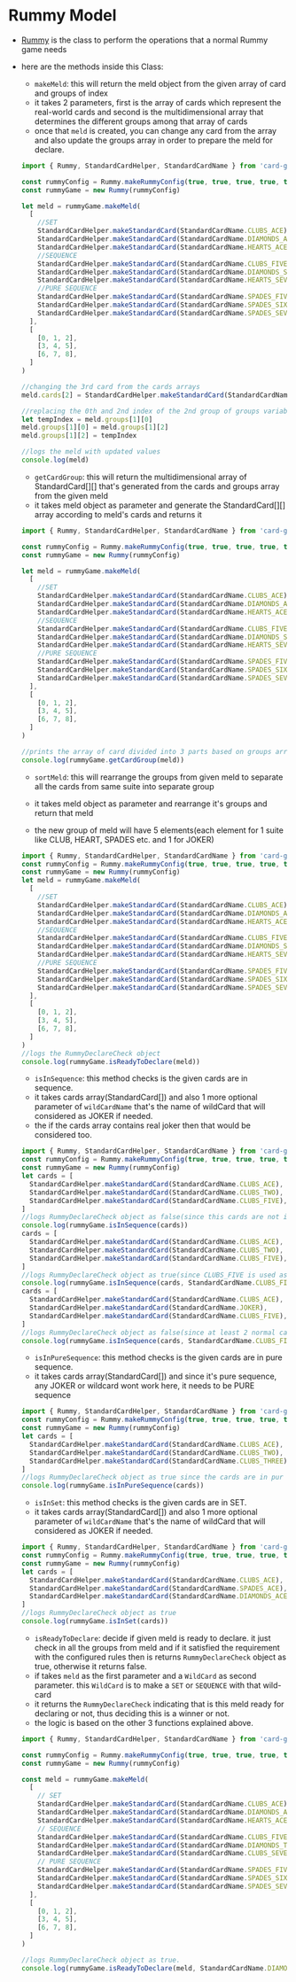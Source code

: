 # Rummy Model

- [Rummy](src/models/Rummy.ts) is the class to perform the operations that a normal Rummy game needs
- here are the methods inside this Class:

  - `makeMeld`: this will return the meld object from the given array of card and groups of index
  - it takes 2 parameters, first is the array of cards which represent the real-world cards and second is the multidimensional array that determines the different groups among that array of cards
  - once that `meld` is created, you can change any card from the array and also update the groups array in order to prepare the meld for declare.

  ```javascript
  import { Rummy, StandardCardHelper, StandardCardName } from 'card-games-utils'

  const rummyConfig = Rummy.makeRummyConfig(true, true, true, true, true, 9)
  const rummyGame = new Rummy(rummyConfig)

  let meld = rummyGame.makeMeld(
    [
      //SET
      StandardCardHelper.makeStandardCard(StandardCardName.CLUBS_ACE),
      StandardCardHelper.makeStandardCard(StandardCardName.DIAMONDS_ACE),
      StandardCardHelper.makeStandardCard(StandardCardName.HEARTS_ACE),
      //SEQUENCE
      StandardCardHelper.makeStandardCard(StandardCardName.CLUBS_FIVE),
      StandardCardHelper.makeStandardCard(StandardCardName.DIAMONDS_SIX),
      StandardCardHelper.makeStandardCard(StandardCardName.HEARTS_SEVEN),
      //PURE SEQUENCE
      StandardCardHelper.makeStandardCard(StandardCardName.SPADES_FIVE),
      StandardCardHelper.makeStandardCard(StandardCardName.SPADES_SIX),
      StandardCardHelper.makeStandardCard(StandardCardName.SPADES_SEVEN),
    ],
    [
      [0, 1, 2],
      [3, 4, 5],
      [6, 7, 8],
    ]
  )

  //changing the 3rd card from the cards arrays
  meld.cards[2] = StandardCardHelper.makeStandardCard(StandardCardName.SPADES_ACE)

  //replacing the 0th and 2nd index of the 2nd group of groups variable
  let tempIndex = meld.groups[1][0]
  meld.groups[1][0] = meld.groups[1][2]
  meld.groups[1][2] = tempIndex

  //logs the meld with updated values
  console.log(meld)
  ```

  - `getCardGroup`: this will return the multidimensional array of StandardCard[][] that's generated from the cards and groups array from the given meld
  - it takes meld object as parameter and generate the StandardCard[][] array according to meld's cards and returns it

  ```javascript
  import { Rummy, StandardCardHelper, StandardCardName } from 'card-games-utils'

  const rummyConfig = Rummy.makeRummyConfig(true, true, true, true, true, 9)
  const rummyGame = new Rummy(rummyConfig)

  let meld = rummyGame.makeMeld(
    [
      //SET
      StandardCardHelper.makeStandardCard(StandardCardName.CLUBS_ACE),
      StandardCardHelper.makeStandardCard(StandardCardName.DIAMONDS_ACE),
      StandardCardHelper.makeStandardCard(StandardCardName.HEARTS_ACE),
      //SEQUENCE
      StandardCardHelper.makeStandardCard(StandardCardName.CLUBS_FIVE),
      StandardCardHelper.makeStandardCard(StandardCardName.DIAMONDS_SIX),
      StandardCardHelper.makeStandardCard(StandardCardName.HEARTS_SEVEN),
      //PURE SEQUENCE
      StandardCardHelper.makeStandardCard(StandardCardName.SPADES_FIVE),
      StandardCardHelper.makeStandardCard(StandardCardName.SPADES_SIX),
      StandardCardHelper.makeStandardCard(StandardCardName.SPADES_SEVEN),
    ],
    [
      [0, 1, 2],
      [3, 4, 5],
      [6, 7, 8],
    ]
  )

  //prints the array of card divided into 3 parts based on groups array of meld
  console.log(rummyGame.getCardGroup(meld))
  ```

  - `sortMeld`: this will rearrange the groups from given meld to separate all the cards from same suite into separate group

  - it takes meld object as parameter and rearrange it's groups and return that meld
  - the new group of meld will have 5 elements(each element for 1 suite like CLUB, HEART, SPADES etc. and 1 for JOKER)

  ```javascript
  import { Rummy, StandardCardHelper, StandardCardName } from 'card-games-utils'
  const rummyConfig = Rummy.makeRummyConfig(true, true, true, true, true, 9)
  const rummyGame = new Rummy(rummyConfig)
  let meld = rummyGame.makeMeld(
    [
      //SET
      StandardCardHelper.makeStandardCard(StandardCardName.CLUBS_ACE),
      StandardCardHelper.makeStandardCard(StandardCardName.DIAMONDS_ACE),
      StandardCardHelper.makeStandardCard(StandardCardName.HEARTS_ACE),
      //SEQUENCE
      StandardCardHelper.makeStandardCard(StandardCardName.CLUBS_FIVE),
      StandardCardHelper.makeStandardCard(StandardCardName.DIAMONDS_SIX),
      StandardCardHelper.makeStandardCard(StandardCardName.HEARTS_SEVEN),
      //PURE SEQUENCE
      StandardCardHelper.makeStandardCard(StandardCardName.SPADES_FIVE),
      StandardCardHelper.makeStandardCard(StandardCardName.SPADES_SIX),
      StandardCardHelper.makeStandardCard(StandardCardName.SPADES_SEVEN),
    ],
    [
      [0, 1, 2],
      [3, 4, 5],
      [6, 7, 8],
    ]
  )
  //logs the RummyDeclareCheck object
  console.log(rummyGame.isReadyToDeclare(meld))
  ```

  - `isInSequence`: this method checks is the given cards are in sequence.
  - it takes cards array(StandardCard[]) and also 1 more optional parameter of `wildCardName` that's the name of wildCard that will considered as JOKER if needed.
  - the if the cards array contains real joker then that would be considered too.

  ```javascript
  import { Rummy, StandardCardHelper, StandardCardName } from 'card-games-utils'
  const rummyConfig = Rummy.makeRummyConfig(true, true, true, true, true, 9)
  const rummyGame = new Rummy(rummyConfig)
  let cards = [
    StandardCardHelper.makeStandardCard(StandardCardName.CLUBS_ACE),
    StandardCardHelper.makeStandardCard(StandardCardName.CLUBS_TWO),
    StandardCardHelper.makeStandardCard(StandardCardName.CLUBS_FIVE),
  ]
  //logs RummyDeclareCheck object as false(since this cards are not in sequence)
  console.log(rummyGame.isInSequence(cards))
  cards = [
    StandardCardHelper.makeStandardCard(StandardCardName.CLUBS_ACE),
    StandardCardHelper.makeStandardCard(StandardCardName.CLUBS_TWO),
    StandardCardHelper.makeStandardCard(StandardCardName.CLUBS_FIVE),
  ]
  //logs RummyDeclareCheck object as true(since CLUBS_FIVE is used as wild card)
  console.log(rummyGame.isInSequence(cards, StandardCardName.CLUBS_FIVE))
  cards = [
    StandardCardHelper.makeStandardCard(StandardCardName.CLUBS_ACE),
    StandardCardHelper.makeStandardCard(StandardCardName.JOKER),
    StandardCardHelper.makeStandardCard(StandardCardName.CLUBS_FIVE),
  ]
  //logs RummyDeclareCheck object as false(since at least 2 normal card is required for sequence)
  console.log(rummyGame.isInSequence(cards, StandardCardName.CLUBS_FIVE))
  ```

  - `isInPureSequence`: this method checks is the given cards are in pure sequence.
  - it takes cards array(StandardCard[]) and since it's pure sequence, any JOKER or wildcard wont work here, it needs to be PURE sequence

  ```javascript
  import { Rummy, StandardCardHelper, StandardCardName } from 'card-games-utils'
  const rummyConfig = Rummy.makeRummyConfig(true, true, true, true, true, 9)
  const rummyGame = new Rummy(rummyConfig)
  let cards = [
    StandardCardHelper.makeStandardCard(StandardCardName.CLUBS_ACE),
    StandardCardHelper.makeStandardCard(StandardCardName.CLUBS_TWO),
    StandardCardHelper.makeStandardCard(StandardCardName.CLUBS_THREE),
  ]
  //logs RummyDeclareCheck object as true since the cards are in pur sequence
  console.log(rummyGame.isInPureSequence(cards))
  ```

  - `isInSet`: this method checks is the given cards are in SET.
  - it takes cards array(StandardCard[]) and also 1 more optional parameter of `wildCardName` that's the name of wildCard that will considered as JOKER if needed.

  ```javascript
  import { Rummy, StandardCardHelper, StandardCardName } from 'card-games-utils'
  const rummyConfig = Rummy.makeRummyConfig(true, true, true, true, true, 9)
  const rummyGame = new Rummy(rummyConfig)
  let cards = [
    StandardCardHelper.makeStandardCard(StandardCardName.CLUBS_ACE),
    StandardCardHelper.makeStandardCard(StandardCardName.SPADES_ACE),
    StandardCardHelper.makeStandardCard(StandardCardName.DIAMONDS_ACE),
  ]
  //logs RummyDeclareCheck object as true
  console.log(rummyGame.isInSet(cards))
  ```

  - `isReadyToDeclare`: decide if given meld is ready to declare. it just check in all the groups from meld and if it satisfied the requirement with the configured rules then is returns `RummyDeclareCheck` object as true, otherwise it returns false.
  - if takes `meld` as the first parameter and a `WildCard` as second parameter. this `WildCard` is to make a `SET` or `SEQUENCE` with that wild-card
  - it returns the `RummyDeclareCheck` indicating that is this meld ready for declaring or not, thus deciding this is a winner or not.
  - the logic is based on the other 3 functions explained above.

  ```javascript
  import { Rummy, StandardCardHelper, StandardCardName } from 'card-games-utils'

  const rummyConfig = Rummy.makeRummyConfig(true, true, true, true, true, 9)
  const rummyGame = new Rummy(rummyConfig)

  const meld = rummyGame.makeMeld(
    [
      // SET
      StandardCardHelper.makeStandardCard(StandardCardName.CLUBS_ACE),
      StandardCardHelper.makeStandardCard(StandardCardName.DIAMONDS_ACE),
      StandardCardHelper.makeStandardCard(StandardCardName.HEARTS_ACE),
      // SEQUENCE
      StandardCardHelper.makeStandardCard(StandardCardName.CLUBS_FIVE),
      StandardCardHelper.makeStandardCard(StandardCardName.DIAMONDS_THREE),
      StandardCardHelper.makeStandardCard(StandardCardName.CLUBS_SEVEN),
      // PURE SEQUENCE
      StandardCardHelper.makeStandardCard(StandardCardName.SPADES_FIVE),
      StandardCardHelper.makeStandardCard(StandardCardName.SPADES_SIX),
      StandardCardHelper.makeStandardCard(StandardCardName.SPADES_SEVEN),
    ],
    [
      [0, 1, 2],
      [3, 4, 5],
      [6, 7, 8],
    ]
  )

  //logs RummyDeclareCheck object as true.
  console.log(rummyGame.isReadyToDeclare(meld, StandardCardName.DIAMONDS_THREE))
  ```
